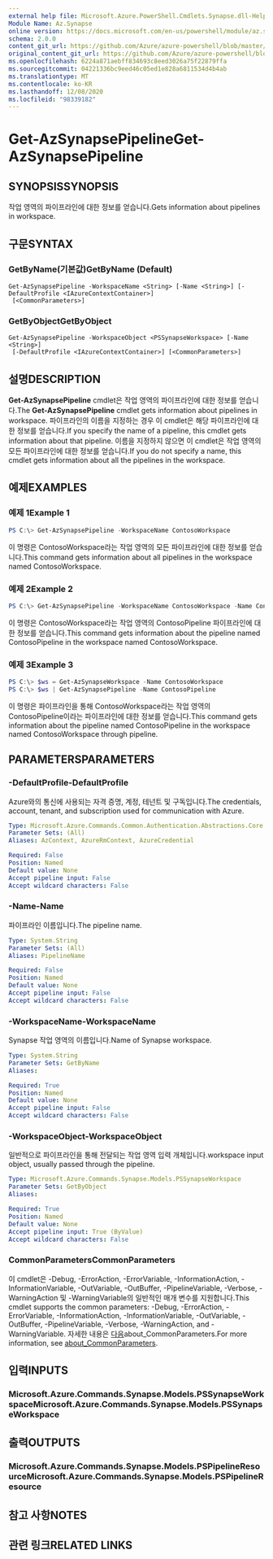 ```yaml
---
external help file: Microsoft.Azure.PowerShell.Cmdlets.Synapse.dll-Help.xml
Module Name: Az.Synapse
online version: https://docs.microsoft.com/en-us/powershell/module/az.synapse/get-azsynapsepipeline
schema: 2.0.0
content_git_url: https://github.com/Azure/azure-powershell/blob/master/src/Synapse/Synapse/help/Get-AzSynapsePipeline.md
original_content_git_url: https://github.com/Azure/azure-powershell/blob/master/src/Synapse/Synapse/help/Get-AzSynapsePipeline.md
ms.openlocfilehash: 6224a871aebff834693c8eed3026a75f22879ffa
ms.sourcegitcommit: 04221336bc9eed46c05ed1e828a6811534d4b4ab
ms.translationtype: MT
ms.contentlocale: ko-KR
ms.lasthandoff: 12/08/2020
ms.locfileid: "98339182"
---
```

# <span data-ttu-id="e2250-101">Get-AzSynapsePipeline</span><span class="sxs-lookup"><span data-stu-id="e2250-101">Get-AzSynapsePipeline</span></span>

## <span data-ttu-id="e2250-102">SYNOPSIS</span><span class="sxs-lookup"><span data-stu-id="e2250-102">SYNOPSIS</span></span>
<span data-ttu-id="e2250-103">작업 영역의 파이프라인에 대한 정보를 얻습니다.</span><span class="sxs-lookup"><span data-stu-id="e2250-103">Gets information about pipelines in workspace.</span></span>

## <span data-ttu-id="e2250-104">구문</span><span class="sxs-lookup"><span data-stu-id="e2250-104">SYNTAX</span></span>

### <span data-ttu-id="e2250-105">GetByName(기본값)</span><span class="sxs-lookup"><span data-stu-id="e2250-105">GetByName (Default)</span></span>
```
Get-AzSynapsePipeline -WorkspaceName <String> [-Name <String>] [-DefaultProfile <IAzureContextContainer>]
 [<CommonParameters>]
```

### <span data-ttu-id="e2250-106">GetByObject</span><span class="sxs-lookup"><span data-stu-id="e2250-106">GetByObject</span></span>
```
Get-AzSynapsePipeline -WorkspaceObject <PSSynapseWorkspace> [-Name <String>]
 [-DefaultProfile <IAzureContextContainer>] [<CommonParameters>]
```

## <span data-ttu-id="e2250-107">설명</span><span class="sxs-lookup"><span data-stu-id="e2250-107">DESCRIPTION</span></span>
<span data-ttu-id="e2250-108">**Get-AzSynapsePipeline** cmdlet은 작업 영역의 파이프라인에 대한 정보를 얻습니다.</span><span class="sxs-lookup"><span data-stu-id="e2250-108">The **Get-AzSynapsePipeline** cmdlet gets information about pipelines in workspace.</span></span> <span data-ttu-id="e2250-109">파이프라인의 이름을 지정하는 경우 이 cmdlet은 해당 파이프라인에 대한 정보를 얻습니다.</span><span class="sxs-lookup"><span data-stu-id="e2250-109">If you specify the name of a pipeline, this cmdlet gets information about that pipeline.</span></span> <span data-ttu-id="e2250-110">이름을 지정하지 않으면 이 cmdlet은 작업 영역의 모든 파이프라인에 대한 정보를 얻습니다.</span><span class="sxs-lookup"><span data-stu-id="e2250-110">If you do not specify a name, this cmdlet gets information about all the pipelines in the workspace.</span></span>

## <span data-ttu-id="e2250-111">예제</span><span class="sxs-lookup"><span data-stu-id="e2250-111">EXAMPLES</span></span>

### <span data-ttu-id="e2250-112">예제 1</span><span class="sxs-lookup"><span data-stu-id="e2250-112">Example 1</span></span>
```powershell
PS C:\> Get-AzSynapsePipeline -WorkspaceName ContosoWorkspace
```

<span data-ttu-id="e2250-113">이 명령은 ContosoWorkspace라는 작업 영역의 모든 파이프라인에 대한 정보를 얻습니다.</span><span class="sxs-lookup"><span data-stu-id="e2250-113">This command gets information about all pipelines in the workspace named ContosoWorkspace.</span></span>

### <span data-ttu-id="e2250-114">예제 2</span><span class="sxs-lookup"><span data-stu-id="e2250-114">Example 2</span></span>
```powershell
PS C:\> Get-AzSynapsePipeline -WorkspaceName ContosoWorkspace -Name ContosoPipeline
```

<span data-ttu-id="e2250-115">이 명령은 ContosoWorkspace라는 작업 영역의 ContosoPipeline 파이프라인에 대한 정보를 얻습니다.</span><span class="sxs-lookup"><span data-stu-id="e2250-115">This command gets information about the pipeline named ContosoPipeline in the workspace named ContosoWorkspace.</span></span>

### <span data-ttu-id="e2250-116">예제 3</span><span class="sxs-lookup"><span data-stu-id="e2250-116">Example 3</span></span>
```powershell
PS C:\> $ws = Get-AzSynapseWorkspace -Name ContosoWorkspace
PS C:\> $ws | Get-AzSynapsePipeline -Name ContosoPipeline
```

<span data-ttu-id="e2250-117">이 명령은 파이프라인을 통해 ContosoWorkspace라는 작업 영역의 ContosoPipeline이라는 파이프라인에 대한 정보를 얻습니다.</span><span class="sxs-lookup"><span data-stu-id="e2250-117">This command gets information about the pipeline named ContosoPipeline in the workspace named ContosoWorkspace through pipeline.</span></span>

## <span data-ttu-id="e2250-118">PARAMETERS</span><span class="sxs-lookup"><span data-stu-id="e2250-118">PARAMETERS</span></span>

### <span data-ttu-id="e2250-119">-DefaultProfile</span><span class="sxs-lookup"><span data-stu-id="e2250-119">-DefaultProfile</span></span>
<span data-ttu-id="e2250-120">Azure와의 통신에 사용되는 자격 증명, 계정, 테넌트 및 구독입니다.</span><span class="sxs-lookup"><span data-stu-id="e2250-120">The credentials, account, tenant, and subscription used for communication with Azure.</span></span>

```yaml
Type: Microsoft.Azure.Commands.Common.Authentication.Abstractions.Core.IAzureContextContainer
Parameter Sets: (All)
Aliases: AzContext, AzureRmContext, AzureCredential

Required: False
Position: Named
Default value: None
Accept pipeline input: False
Accept wildcard characters: False
```

### <span data-ttu-id="e2250-121">-Name</span><span class="sxs-lookup"><span data-stu-id="e2250-121">-Name</span></span>
<span data-ttu-id="e2250-122">파이프라인 이름입니다.</span><span class="sxs-lookup"><span data-stu-id="e2250-122">The pipeline name.</span></span>

```yaml
Type: System.String
Parameter Sets: (All)
Aliases: PipelineName

Required: False
Position: Named
Default value: None
Accept pipeline input: False
Accept wildcard characters: False
```

### <span data-ttu-id="e2250-123">-WorkspaceName</span><span class="sxs-lookup"><span data-stu-id="e2250-123">-WorkspaceName</span></span>
<span data-ttu-id="e2250-124">Synapse 작업 영역의 이름입니다.</span><span class="sxs-lookup"><span data-stu-id="e2250-124">Name of Synapse workspace.</span></span>

```yaml
Type: System.String
Parameter Sets: GetByName
Aliases:

Required: True
Position: Named
Default value: None
Accept pipeline input: False
Accept wildcard characters: False
```

### <span data-ttu-id="e2250-125">-WorkspaceObject</span><span class="sxs-lookup"><span data-stu-id="e2250-125">-WorkspaceObject</span></span>
<span data-ttu-id="e2250-126">일반적으로 파이프라인을 통해 전달되는 작업 영역 입력 개체입니다.</span><span class="sxs-lookup"><span data-stu-id="e2250-126">workspace input object, usually passed through the pipeline.</span></span>

```yaml
Type: Microsoft.Azure.Commands.Synapse.Models.PSSynapseWorkspace
Parameter Sets: GetByObject
Aliases:

Required: True
Position: Named
Default value: None
Accept pipeline input: True (ByValue)
Accept wildcard characters: False
```

### <span data-ttu-id="e2250-127">CommonParameters</span><span class="sxs-lookup"><span data-stu-id="e2250-127">CommonParameters</span></span>
<span data-ttu-id="e2250-128">이 cmdlet은 -Debug, -ErrorAction, -ErrorVariable, -InformationAction, -InformationVariable, -OutVariable, -OutBuffer, -PipelineVariable, -Verbose, -WarningAction 및 -WarningVariable의 일반적인 매개 변수를 지원합니다.</span><span class="sxs-lookup"><span data-stu-id="e2250-128">This cmdlet supports the common parameters: -Debug, -ErrorAction, -ErrorVariable, -InformationAction, -InformationVariable, -OutVariable, -OutBuffer, -PipelineVariable, -Verbose, -WarningAction, and -WarningVariable.</span></span> <span data-ttu-id="e2250-129">자세한 내용은 [다음](http://go.microsoft.com/fwlink/?LinkID=113216)about_CommonParameters.</span><span class="sxs-lookup"><span data-stu-id="e2250-129">For more information, see [about_CommonParameters](http://go.microsoft.com/fwlink/?LinkID=113216).</span></span>

## <span data-ttu-id="e2250-130">입력</span><span class="sxs-lookup"><span data-stu-id="e2250-130">INPUTS</span></span>

### <span data-ttu-id="e2250-131">Microsoft.Azure.Commands.Synapse.Models.PSSynapseWorkspace</span><span class="sxs-lookup"><span data-stu-id="e2250-131">Microsoft.Azure.Commands.Synapse.Models.PSSynapseWorkspace</span></span>

## <span data-ttu-id="e2250-132">출력</span><span class="sxs-lookup"><span data-stu-id="e2250-132">OUTPUTS</span></span>

### <span data-ttu-id="e2250-133">Microsoft.Azure.Commands.Synapse.Models.PSPipelineResource</span><span class="sxs-lookup"><span data-stu-id="e2250-133">Microsoft.Azure.Commands.Synapse.Models.PSPipelineResource</span></span>

## <span data-ttu-id="e2250-134">참고 사항</span><span class="sxs-lookup"><span data-stu-id="e2250-134">NOTES</span></span>

## <span data-ttu-id="e2250-135">관련 링크</span><span class="sxs-lookup"><span data-stu-id="e2250-135">RELATED LINKS</span></span>
